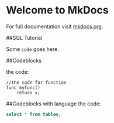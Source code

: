 # Welcome to MkDocs

For full documentation visit [mkdocs.org](https://www.mkdocs.org).

##SQL Tutorial

Some `code` goes here.

##Codeblocks

the code:
```
//the code for function
func myfunc()
    return x;
```

##Codeblocks with language
the code:
```sql
select * from tables;
```
